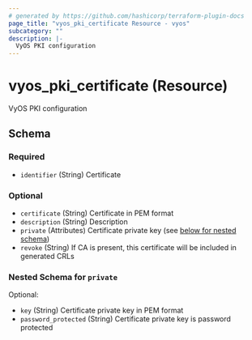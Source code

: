 ```yaml
---
# generated by https://github.com/hashicorp/terraform-plugin-docs
page_title: "vyos_pki_certificate Resource - vyos"
subcategory: ""
description: |-
  VyOS PKI configuration
---
```


# vyos_pki_certificate (Resource)

VyOS PKI configuration



<!-- schema generated by tfplugindocs -->
## Schema

### Required

- `identifier` (String) Certificate

### Optional

- `certificate` (String) Certificate in PEM format
- `description` (String) Description
- `private` (Attributes) Certificate private key (see [below for nested schema](#nestedatt--private))
- `revoke` (String) If CA is present, this certificate will be included in generated CRLs

<a id="nestedatt--private"></a>
### Nested Schema for `private`

Optional:

- `key` (String) Certificate private key in PEM format
- `password_protected` (String) Certificate private key is password protected
